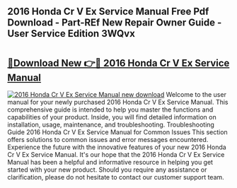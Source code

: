 ## 2016 Honda Cr V Ex Service Manual Free Pdf Download - Part-REf New Repair Owner Guide - User Service Edition 3WQvx

# <h2><a href="http://bc82495.oget.top/?id=2016+Honda+Cr+V+Ex+Service+Manual">🔗Download New 👉🔴 2016 Honda Cr V Ex Service Manual</a></h2>

[![2016 Honda Cr V Ex Service Manual new download](https://i.imgur.com/5g1atiW.png)](http://bc82495.oget.top/?id=2016+Honda+Cr+V+Ex+Service+Manual)
Welcome to the user manual for your newly purchased 2016 Honda Cr V Ex Service Manual. This comprehensive guide is intended to help you master the functions and capabilities of your product. Inside, you will find detailed information on installation, usage, maintenance, and troubleshooting. Troubleshooting Guide 2016 Honda Cr V Ex Service Manual for Common Issues This section offers solutions to common issues and error messages encountered. Experience the future with the innovative features of your new 2016 Honda Cr V Ex Service Manual. It's our hope that the 2016 Honda Cr V Ex Service Manual has been a helpful and informative resource in helping you get started with your new product. Should you require any assistance or clarification, please do not hesitate to contact our customer support team.
